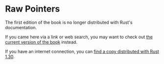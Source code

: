 # Raw Pointers

The first edition of the book is no longer distributed with Rust's documentation.

If you came here via a link or web search, you may want to check out [the current
version of the book](../ch19-01-unsafe-rust.html#dereferencing-a-raw-pointer) instead.

If you have an internet connection, you can [find a copy distributed with
Rust
1.30](https://doc.rust-lang.org/1.30.0/book/first-edition/raw-pointers.html).
